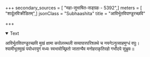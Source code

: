 +++
secondary_sources = [ "महा-सुभाषित-सङ्ग्रहः - 5392",]
meters = [ "शार्दूलविक्रीडितम्",]
jsonClass = "Subhaashita"
title = "आविर्भूतविपाण्डुरच्छवि"

+++

<details open><summary>Text</summary>

आविर्भूतविपाण्डुरच्छवि मुखं क्षामा कपोलस्थली सव्यापारपरिश्लथे च नयनेऽनुत्साहमुग्धं वपुः।  
श्यामीभूतमुखं पयोधरयुगं मध्यः स्वभावोच्छ्रितो जातान्यैव मनोहराकृतिरहो गर्भोदये सुभ्रुवः॥
</details>
